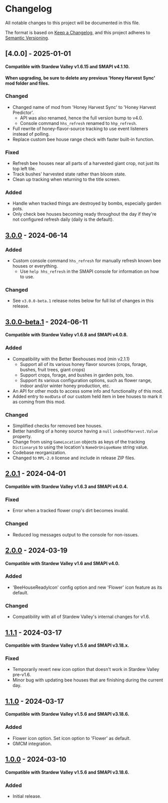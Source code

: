 # Changelog

All notable changes to this project will be documented in this file.

The format is based on [Keep a Changelog](https://keepachangelog.com/en/1.1.0/),
and this project adheres to [Semantic Versioning](https://semver.org/spec/v2.0.0.html).

## [4.0.0] - 2025-01-01
#### Compatible with Stardew Valley v1.6.15 and SMAPI v4.1.10.

**When upgrading, be sure to delete any previous 'Honey Harvest Sync' mod folder and files.**

### Changed
- Changed name of mod from 'Honey Harvest Sync' to 'Honey Harvest Predictor'.
	- API was also renamed, hence the full version bump to v4.0.
	- Console command `hhs_refresh` renamed to `hhp_refresh`.
- Full rewrite of honey-flavor-source tracking to use event listeners instead of polling.
- Replace custom bee house range check with faster built-in function.

### Fixed
- Refresh bee houses near all parts of a harvested giant crop, not just its top left tile.
- Track bushes' harvested state rather than bloom state.
- Clean up tracking when returning to the title screen.

### Added
- Handle when tracked things are destroyed by bombs, especially garden pots.
- Only check bee houses becoming ready throughout the day if they're not configured refresh daily (daily is the default).


## [3.0.0] - 2024-06-14

### Added
- Custom console command `hhs_refresh` for manually refresh known bee houses or everything.
	- Use `help hhs_refresh` in the SMAPI console for information on how to use.

### Changed
- See `v3.0.0-beta.1` release notes below for full list of changes in this release.


## [3.0.0-beta.1] - 2024-06-11
#### Compatible with Stardew Valley v1.6.8 and SMAPI v4.0.8.

### Added
- Compatibility with the Better Beehouses mod (min v2.1.1)
	- Support all of its various honey flavor sources (crops, forage, bushes, fruit trees, giant crops)
	- Support crops, forage, and bushes in garden pots, too.
	- Support its various configuration options, such as flower range, indoor and/or winter honey production, etc.
- An API for other mods to access some info and functionality of this mod.
- Added entry to `modData` of our custom held item in bee houses to mark it as coming from this mod.

### Changed
- Simplified checks for removed bee houses.
- Better handling of a honey source having a `null` `indexOfHarvest.Value` property.
- Change from using `GameLocation` objects as keys of the tracking `Dictionary`s to using the location's `NameOrUniqueName` string value.
- Codebase reorganization.
- Changed to `MPL-2.0` license and include in release ZIP files.


## [2.0.1] - 2024-04-01
#### Compatible with Stardew Valley v1.6.3 and SMAPI v4.0.4.

### Fixed
- Error when a tracked flower crop's dirt becomes invalid.

### Changed
- Reduced log messages output to the console for non-issues.


## [2.0.0] - 2024-03-19
#### Compatible with Stardew Valley v1.6 and SMAPI v4.0.

### Added
- 'BeeHouseReadyIcon' config option and new 'Flower' icon feature as its default.

### Changed
- Compatibility with all of Stardew Valley's internal changes for v1.6.


## [1.1.1] - 2024-03-17
#### Compatible with Stardew Valley v1.5.6 and SMAPI v3.18.x.

### Fixed
- Temporarily revert new icon option that doesn't work in Stardew Valley pre-v1.6.
- Minor bug with updating bee houses that are finishing during the current day.


## [1.1.0] - 2024-03-17
#### Compatible with Stardew Valley v1.5.6 and SMAPI v3.18.6.

### Added
- Flower icon option. Set icon option to 'Flower' as default.
- GMCM integration.


## [1.0.0] - 2024-03-10
#### Compatible with Stardew Valley v1.5.6 and SMAPI v3.18.6.

### Added
- Initial release.

[3.0.0]: https://github.com/voltaek/StardewMods/releases/tag/v3.0.0
[3.0.0-beta.1]: https://github.com/voltaek/StardewMods/releases/tag/v3.0.0-beta.1
[2.0.1]: https://github.com/voltaek/StardewMods/releases/tag/v2.0.1
[2.0.0]: https://github.com/voltaek/StardewMods/releases/tag/v2.0.0
[1.1.1]: https://github.com/voltaek/StardewMods/releases/tag/v1.1.1
[1.1.0]: https://github.com/voltaek/StardewMods/releases/tag/v1.1.0
[1.0.0]: https://github.com/voltaek/StardewMods/releases/tag/v1.0.0
